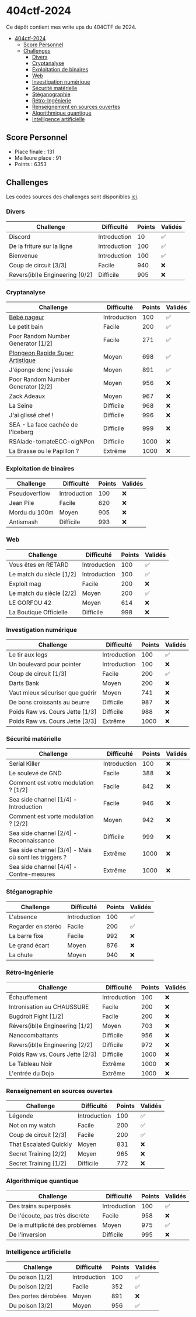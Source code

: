 # 404ctf-2024

Ce dépôt contient mes write ups du 404CTF de 2024.

- [404ctf-2024](#404ctf-2024)
  - [Score Personnel](#score-personnel)
  - [Challenges](#challenges)
    - [Divers](#divers)
    - [Cryptanalyse](#cryptanalyse)
    - [Exploitation de binaires](#exploitation-de-binaires)
    - [Web](#web)
    - [Investigation numérique](#investigation-numérique)
    - [Sécurité matérielle](#sécurité-matérielle)
    - [Stéganographie](#stéganographie)
    - [Rétro-Ingénierie](#rétro-ingénierie)
    - [Renseignement en sources ouvertes](#renseignement-en-sources-ouvertes)
    - [Algorithmique quantique](#algorithmique-quantique)
    - [Intelligence artificielle](#intelligence-artificielle)

## Score Personnel

- Place finale : 131
- Meilleure place : 91
- Points : 6353

## Challenges

Les codes sources des challenges sont disponibles [ici](https://github.com/HackademINT/404CTF-2024).

### Divers

| Challenge | Difficulté | Points | Validés |
|---|---|---|---|
| Discord | Introduction | 10 | :white_check_mark: |
| De la friture sur la ligne | Introduction | 100 | :white_check_mark: |
| Bienvenue | Introduction | 100 | :white_check_mark: |
| Coup de circuit [3/3] | Facile | 940 | :x: |
| Revers(ibl)e Engineering [0/2] | Difficile | 905 | :x: |

### Cryptanalyse

| Challenge | Difficulté | Points | Validés |
|---|---|---|---|
| [Bébé nageur](./Cryptanalyse/Bébé%20Nageur/) | Introduction | 100 | :white_check_mark: |
| Le petit bain | Facile | 200 | :white_check_mark: |
| Poor Random Number Generator [1/2] | Facile | 271 | :white_check_mark: |
| [Plongeon Rapide Super Artistique](./Cryptanalyse/Plongeon%20Rapide%20Super%20Artistique/) | Moyen | 698 | :white_check_mark: |
| J'éponge donc j'essuie | Moyen | 891 | :white_check_mark: |
| Poor Random Number Generator [2/2] | Moyen | 956 | :x: |
| Zack Adeaux | Moyen | 967 | :x: |
| La Seine | Difficile | 968 | :x: |
| J'ai glissé chef ! | Difficile | 996 | :x: |
| SEA - La face cachée de l'Iceberg | Difficile | 999 | :x: |
| RSAlade-tomateECC-oigNPon | Difficile | 1000 | :x: |
| La Brasse ou le Papillon ? | Extrême | 1000 | :x: |

### Exploitation de binaires

| Challenge | Difficulté | Points | Validés |
|---|---|---|---|
| Pseudoverflow | Introduction | 100 | :x: |
| Jean Pile | Facile | 820 | :x: |
| Mordu du 100m | Moyen | 905 | :x: |
| Antismash | Difficile | 993 | :x: |

### Web

| Challenge | Difficulté | Points | Validés |
|---|---|---|---|
| Vous êtes en RETARD | Introduction | 100 | :white_check_mark: |
| Le match du siècle [1/2] | Introduction | 100 | :white_check_mark: |
| Exploit mag | Facile | 200 | :x: |
| Le match du siècle [2/2] | Moyen | 200 | :white_check_mark: |
| LE GORFOU 42 | Moyen | 614 | :x: |
| La Boutique Officielle | Difficile | 998 | :x: |

### Investigation numérique

| Challenge | Difficulté | Points | Validés |
|---|---|---|---|
| Le tir aux logs | Introduction | 100 | :white_check_mark: |
| Un boulevard pour pointer | Introduction | 100 | :x: |
| Coup de circuit [1/3] | Facile | 200 | :white_check_mark: |
| Darts Bank | Moyen | 200 | :x: |
| Vaut mieux sécuriser que guérir | Moyen | 741 | :x: |
| De bons croissants au beurre | Difficile | 987 | :x: |
| Poids Raw vs. Cours Jette [1/3] | Difficile | 988 | :x: |
| Poids Raw vs. Cours Jette [3/3] | Extrême | 1000 | :x: |

### Sécurité matérielle

| Challenge | Difficulté | Points | Validés |
|---|---|---|---|
| Serial Killer | Introduction | 100 | :x: |
| Le soulevé de GND | Facile | 388 | :x: |
| Comment est votre modulation ? [1/2] | Facile | 842 | :x: |
| Sea side channel [1/4] - Introduction | Facile | 946 | :x: |
| Comment est vorte modulation ? [2/2] | Moyen | 942 | :x: |
| Sea side channel [2/4] - Reconnaissance | Difficile | 999 | :x: |
| Sea side channel [3/4] - Mais où sont les triggers ? | Extrême | 1000 | :x: |
| Sea side channel [4/4] - Contre-mesures | Extrême | 1000 | :x: |

### Stéganographie

| Challenge | Difficulté | Points | Validés |
|---|---|---|---|
| L'absence | Introduction | 100 | :white_check_mark: |
| Regarder en stéréo | Facile | 200 | :white_check_mark: |
| La barre fixe | Facile | 992 | :x: |
| Le grand écart | Moyen | 876 | :x: |
| La chute | Moyen | 940 | :x: |

### Rétro-Ingénierie

| Challenge | Difficulté | Points | Validés |
|---|---|---|---|
| Échauffement | Introduction | 100 | :x: |
| Intronisation au CHAUSSURE | Facile | 200 | :x: |
| Bugdroit Fight [1/2] | Facile | 200 | :x: |
| Révers(ibl)e Engineering [1/2] | Moyen | 703 | :x: |
| Nanocombattants | Difficile | 956 | :x: |
| Revers(ibl)e Engineering [2/2] | Difficile | 972 | :x: |
| Poids Raw vs. Cours Jette [2/3] | Difficile | 1000 | :x: |
| Le Tableau Noir | Extrême | 1000 | :x: |
| L'entrée du Dojo | Extrême | 1000 | :x: |

### Renseignement en sources ouvertes

| Challenge | Difficulté | Points | Validés |
|---|---|---|---|
| Légende | Introduction | 100 | :white_check_mark: |
| Not on my watch | Facile | 200 | :white_check_mark: |
| Coup de circuit [2/3] | Facile | 200 | :white_check_mark: |
| That Escalated Quickly | Moyen | 831 | :x: |
| Secret Training [2/2] | Moyen | 965 | :x: |
| Secret Training [1/2] | Difficile | 772 | :x: |

### Algorithmique quantique

| Challenge | Difficulté | Points | Validés |
|---|---|---|---|
| Des trains superposés | Introduction | 100 | :white_check_mark: |
| De l'écoute, pas très discrète | Facile | 958 | :x: |
| De la multiplicité des problèmes | Moyen | 975 | :white_check_mark: |
| De l'inversion | Difficile | 995 | :x: |

### Intelligence artificielle

| Challenge | Difficulté | Points | Validés |
|---|---|---|---|
| Du poison [1/2] | Introduction | 100 | :white_check_mark: |
| Du poison [2/2] | Facile | 352 | :white_check_mark: |
| Des portes dérobées | Moyen | 891 | :x: |
| Du poison [3/2] | Moyen | 956 | :white_check_mark: |
